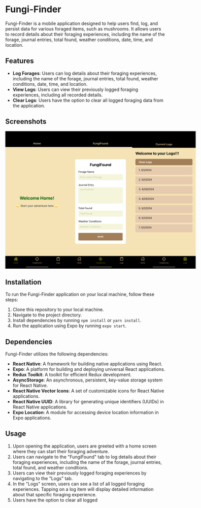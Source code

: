 # Fungi-Finder

Fungi-Finder is a mobile application designed to help users find, log, and persist data for various foraged items, such as mushrooms. It allows users to record details about their foraging experiences, including the name of the forage, journal entries, total found, weather conditions, date, time, and location.

## Features

- **Log Forages**: Users can log details about their foraging experiences, including the name of the forage, journal entries, total found, weather conditions, date, time, and location.
- **View Logs**: Users can view their previously logged foraging experiences, including all recorded details.
- **Clear Logs**: Users have the option to clear all logged foraging data from the application.

## Screenshots

<div style="display: flex; flex-direction: row;">
  <img src="photos/homescreen.png" width="200">
  <img src="photos/formscreen.png" width="200">
  <img src="photos/logsscreen.png" width="200">
</div>

## Installation

To run the Fungi-Finder application on your local machine, follow these steps:

1. Clone this repository to your local machine.
2. Navigate to the project directory.
3. Install dependencies by running `npm install` or `yarn install`.
4. Run the application using Expo by running `expo start`.

## Dependencies

Fungi-Finder utilizes the following dependencies:

- **React Native**: A framework for building native applications using React.
- **Expo**: A platform for building and deploying universal React applications.
- **Redux Toolkit**: A toolkit for efficient Redux development.
- **AsyncStorage**: An asynchronous, persistent, key-value storage system for React Native.
- **React Native Vector Icons**: A set of customizable icons for React Native applications.
- **React Native UUID**: A library for generating unique identifiers (UUIDs) in React Native applications.
- **Expo Location**: A module for accessing device location information in Expo applications.

## Usage

1. Upon opening the application, users are greeted with a home screen where they can start their foraging adventure.
2. Users can navigate to the "FungiFound" tab to log details about their foraging experiences, including the name of the forage, journal entries, total found, and weather conditions.
3. Users can view their previously logged foraging experiences by navigating to the "Logs" tab.
4. In the "Logs" screen, users can see a list of all logged foraging experiences. Tapping on a log item will display detailed information about that specific foraging experience.
5. Users have the option to clear all logged
